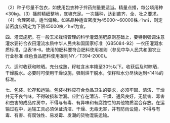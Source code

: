 （2）种子尽量不包衣，如使用包衣种子拌药剂量要适当。精量点播，每公顷用种≤30kg。（3）播前精细整地，底墒充足。一次播种，达到苗齐、全、壮之要求。（4）合理密植，适当偏稀。如某品种适宜密度为45000～60000株／h㎡，则定苗密度应确定为下限45000株／h㎡为宜。



四、灌溉施肥。在一般玉米栽培管理的科学灌溉施肥原则基础上，要特别强调注意灌水要符合农田灌流水质中华人民共和国国家标准（GB5084-92）一农田灌溉水质标准，见表18-6。使用的肥料要符合肥料使用准则（参见中华人民共和国农业行业标准 绿色食品肥料使用准则NY／T394-2000)。



六、适时收获和晾晒。充分成熟，籽粒含水率降至30％以下。收获后及时晾晒，干燥脱水。必要时可使用干燥设施，强制烘干脱水，使籽粒水分尽快达到≤14％的标准。



七、包装、贮存和运输。包装材料应符合食品卫生的要求，必须牢固、清洁、干燥并无不良气味，不得破损和泄漏。应贮存在清洁、干燥、通风良好，无鼠害、毒害和虫害的成品库房中，不得与有毒、有异味和有腐蚀性的其他物质混合存放。在运输过程中，运输工具必须保证清洁、干燥、无毒无害，并有防雨设施，不得与有毒、有害、有腐蚀性、易发霉、发潮的货物混装运输。
